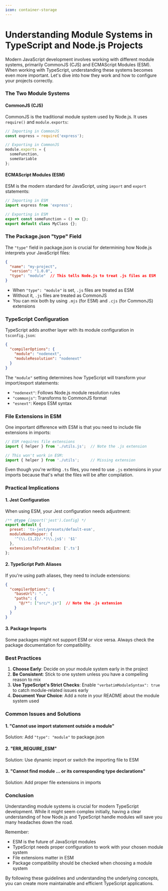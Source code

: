 ```yaml
---
icon: container-storage
---
```


# Understanding Module Systems in TypeScript and Node.js Projects

Modern JavaScript development involves working with different module systems, primarily CommonJS (CJS) and ECMAScript Modules (ESM). When working with TypeScript, understanding these systems becomes even more important. Let's dive into how they work and how to configure your projects correctly.

### The Two Module Systems

#### CommonJS (CJS)

CommonJS is the traditional module system used by Node.js. It uses `require()` and `module.exports`:

```javascript
// Importing in CommonJS
const express = require('express');

// Exporting in CommonJS
module.exports = {
  someFunction,
  someVariable
};
```

#### ECMAScript Modules (ESM)

ESM is the modern standard for JavaScript, using `import` and `export` statements:

```javascript
// Importing in ESM
import express from 'express';

// Exporting in ESM
export const someFunction = () => {};
export default class MyClass {};
```

### The Package.json "type" Field

The `"type"` field in package.json is crucial for determining how Node.js interprets your JavaScript files:

```json
{
  "name": "my-project",
  "version": "1.0.0",
  "type": "module"  // This tells Node.js to treat .js files as ESM
}
```

* When `"type": "module"` is set, `.js` files are treated as ESM
* Without it, `.js` files are treated as CommonJS
* You can mix both by using `.mjs` (for ESM) and `.cjs` (for CommonJS) extensions

### TypeScript Configuration

TypeScript adds another layer with its module configuration in `tsconfig.json`:

```json
{
  "compilerOptions": {
    "module": "nodenext",
    "moduleResolution": "nodenext"
  }
}
```

The `"module"` setting determines how TypeScript will transform your import/export statements:

* `"nodenext"`: Follows Node.js module resolution rules
* `"commonjs"`: Transforms to CommonJS format
* `"esnext"`: Keeps ESM syntax

### File Extensions in ESM

One important difference with ESM is that you need to include file extensions in imports:

```typescript
// ESM requires file extensions
import { helper } from './utils.js';  // Note the .js extension

// This won't work in ESM:
import { helper } from './utils';     // Missing extension
```

Even though you're writing `.ts` files, you need to use `.js` extensions in your imports because that's what the files will be after compilation.

### Practical Implications

#### 1. Jest Configuration

When using ESM, your Jest configuration needs adjustment:

```javascript
/** @type {import('jest').Config} */
export default {
  preset: 'ts-jest/presets/default-esm',
  moduleNameMapper: {
    '^(\\.{1,2}/.*)\\.js$': '$1'
  },
  extensionsToTreatAsEsm: ['.ts']
};
```

#### 2. TypeScript Path Aliases

If you're using path aliases, they need to include extensions:

```json
{
  "compilerOptions": {
    "baseUrl": ".",
    "paths": {
      "@/*": ["src/*.js"]  // Note the .js extension
    }
  }
}
```

#### 3. Package Imports

Some packages might not support ESM or vice versa. Always check the package documentation for compatibility.

### Best Practices

1. **Choose Early**: Decide on your module system early in the project
2. **Be Consistent**: Stick to one system unless you have a compelling reason to mix
3. **Use TypeScript's Strict Checks**: Enable `"verbatimModuleSyntax": true` to catch module-related issues early
4. **Document Your Choice**: Add a note in your README about the module system used

### Common Issues and Solutions

#### 1. "Cannot use import statement outside a module"

Solution: Add `"type": "module"` to package.json

#### 2. "ERR\_REQUIRE\_ESM"

Solution: Use dynamic import or switch the importing file to ESM

#### 3. "Cannot find module ... or its corresponding type declarations"

Solution: Add proper file extensions in imports

### Conclusion

Understanding module systems is crucial for modern TypeScript development. While it might seem complex initially, having a clear understanding of how Node.js and TypeScript handle modules will save you many headaches down the road.

Remember:

* ESM is the future of JavaScript modules
* TypeScript needs proper configuration to work with your chosen module system
* File extensions matter in ESM
* Package compatibility should be checked when choosing a module system

By following these guidelines and understanding the underlying concepts, you can create more maintainable and efficient TypeScript applications.
